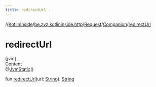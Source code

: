 ```yaml
---
title: redirectUrl -
---
```

//[KotlinInside](../../../index.md)/[be.zvz.kotlininside.http](../../index.md)/[Request](../index.md)/[Companion](index.md)/[redirectUrl](redirect-url.md)



# redirectUrl  
[jvm]  
Content  
@[JvmStatic](https://kotlinlang.org/api/latest/jvm/stdlib/kotlin.jvm/-jvm-static/index.html)()  
  
fun [redirectUrl](redirect-url.md)(url: [String](https://kotlinlang.org/api/latest/jvm/stdlib/kotlin/-string/index.html)): [String](https://kotlinlang.org/api/latest/jvm/stdlib/kotlin/-string/index.html)  



